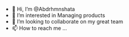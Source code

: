 - 👋 Hi, I’m @Abdrhmnshata
- 👀 I’m interested in Managing products 
- 💞️ I’m looking to collaborate on my great team
- 📫 How to reach me ...

<!---
Abdrhmnshata/Abdrhmnshata is a ✨ special ✨ repository because its `README.md` (this file) appears on your GitHub profile.
You can click the Preview link to take a look at your changes.
--->
